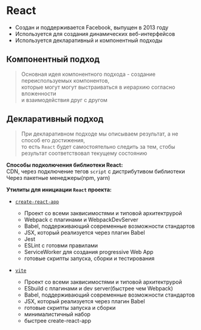 # React

- Создан и поддерживается Facebook, выпущен в 2013 году
- Используется для создания динамических веб-интерфейсов
- Используется декларативный и компонентный подходы

## Компонентный подход
> Основная идея компонентного подхода - создание переиспользуемых компонентов,\
    которые могут могут выстраиваться в иерархию согласно вложенности\
    и взаимодействия друг с другом

## Декларативный подход
> При декларативном подходе мы описываем результат, а не способ его достижения,\
    то есть `React` будет самостоятельно следить за тем, стобы результат
    соответствовал текущему состоянию

**Способы подколючения библиотеки React:**\
CDN, через подключение тегов `script` с дистрибутивом библиотеки\
Через пакетные менеджеры(npm, yarn)

**Утилиты для инициации `React` проекта:**
- [`create-react-app`](https://create-react-app.dev/docs/getting-started)
    - Проект со всеми заквисимостями и типовой архитектрурой
    - Webpack с плагинами и WebpackDevServer
    - Babel, поддерживающий современные возможности стандартов
    - JSX, который реализуется через плагин Babel
    - Jest
    - ESLint с готовми правилами
    - ServiceWorker для создания progressive Web App
    - готовые скрипты запуска, сборки и тестирования
    
- [`vite`](https://vitejs.dev/guide/) 
    - Проект со всеми заквисимостями и типовой архитектрурой
    - ESbuild с плагинами и dev server(быстрее чем Webpack)
    - Babel, поддерживающий современные возможности стандартов
    - JSX, который реализуется через плагин Babel
    - готовые скрипты запуска  и сборки
    - минималистичный набор
    - быстрее create-react-app
